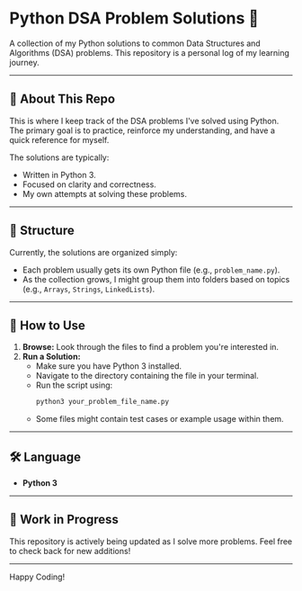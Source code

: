 # Python DSA Problem Solutions 🐍

A collection of my Python solutions to common Data Structures and Algorithms (DSA) problems. This repository is a personal log of my learning journey.

---

## 📝 About This Repo

This is where I keep track of the DSA problems I've solved using Python. The primary goal is to practice, reinforce my understanding, and have a quick reference for myself.

The solutions are typically:
*   Written in Python 3.
*   Focused on clarity and correctness.
*   My own attempts at solving these problems.

---

## 📂 Structure

Currently, the solutions are organized simply:
*   Each problem usually gets its own Python file (e.g., `problem_name.py`).
*   As the collection grows, I might group them into folders based on topics (e.g., `Arrays`, `Strings`, `LinkedLists`).

---

## 🚀 How to Use

1.  **Browse:** Look through the files to find a problem you're interested in.
2.  **Run a Solution:**
    *   Make sure you have Python 3 installed.
    *   Navigate to the directory containing the file in your terminal.
    *   Run the script using:
        ```bash
        python3 your_problem_file_name.py
        ```
    *   Some files might contain test cases or example usage within them.

---

## 🛠️ Language

*   **Python 3**

---

## 🌱 Work in Progress

This repository is actively being updated as I solve more problems. Feel free to check back for new additions!

---

Happy Coding!
